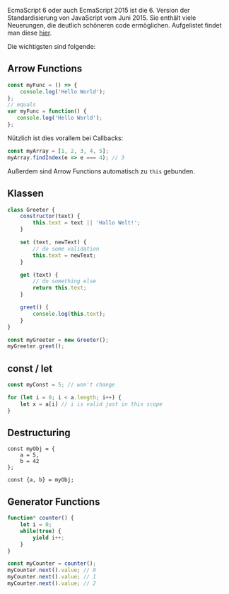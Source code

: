 EcmaScript 6 oder auch EcmaScript 2015 ist die 6. Version der Standardisierung von JavaScript vom Juni 2015. Sie enthält viele Neuerungen, die deutlich schöneren code ermöglichen. Aufgelistet findet man diese [hier](http://es6-features.org/#Constants).

Die wichtigsten sind folgende:

## Arrow Functions

```js
const myFunc = () => {
    console.log('Hello World');
};
// equals
var myFunc = function() {
   console.log('Hello World');
};
```

Nützlich ist dies vorallem bei Callbacks:

```js
const myArray = [1, 2, 3, 4, 5];
myArray.findIndex(e => e === 4); // 3
```

Außerdem sind Arrow Functions automatisch zu `this` gebunden.

## Klassen

```js
class Greeter {
    constructor(text) {
        this.text = text || 'Hallo Welt!';
    }

    set (text, newText) {
        // do some validation
        this.text = newText;
    }

    get (text) {
        // do something else
        return this.text;
    }

    greet() {
        console.log(this.text);
    }
}

const myGreeter = new Greeter();
myGreeter.greet();
```

## const / let

```js
const myConst = 5; // won't change

for (let i = 0; i < a.length; i++) {
    let x = a[i] // i is valid just in this scope
}
```

## Destructuring

```
const myObj = {
    a = 5,
    b = 42
};

const {a, b} = myObj;
```

## Generator Functions

```js
function* counter() {
    let i = 0;
    while(true) {
        yield i++;
    }
}

const myCounter = counter();
myCounter.next().value; // 0
myCounter.next().value; // 1
myCounter.next().value; // 2
```



